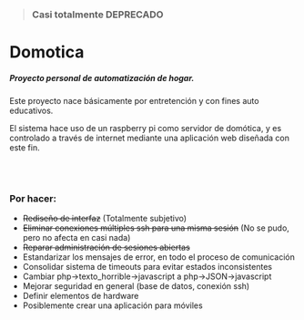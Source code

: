 > <h3>Casi totalmente DEPRECADO</h3>

<h1>Domotica</h1>
<h5>Proyecto personal de automatización de hogar.</h5>
<hl>
	<p>Este proyecto nace básicamente por entretención y con fines auto educativos.</p>
	<p>El sistema hace uso de un raspberry pi como servidor de domótica, y es controlado a través de internet mediante una aplicación web diseñada con este fin.</p>
	<br><br>
<h3>Por hacer:</h3>
<ul>
	<li><del>Rediseño de interfaz</del> (Totalmente subjetivo)</li>
	<li><del>Eliminar conexiones múltiples ssh para una misma sesión</del> (No se pudo, pero no afecta en casi nada)</li>
	<li><del>Reparar administración de sesiones abiertas</del></li>
	<li>Estandarizar los mensajes de error, en todo el proceso de comunicación</li>
	<li>Consolidar sistema de timeouts para evitar estados inconsistentes</li>
	<li>Cambiar php->texto_horrible->javascript a php->JSON->javascript</li>
	<li>Mejorar seguridad en general (base de datos, conexión ssh)</li>
	<li>Definir elementos de hardware</li>
	<li>Posiblemente crear una aplicación para móviles</li>
</ul>
